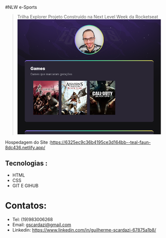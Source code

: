 #NLW e-Sports 
> Trilha Explorer
Projeto Construído na Next Level Week da Rocketseat
![preview](preview.png)

Hospedagem do Site :https://6325ec9c36b4195ce3d164bb--teal-faun-8dc436.netlify.app/
## Tecnologias :
- HTML
- CSS
- GIT E GIHUB 
# Contatos:
- Tel: (19)983006268
- Email: gscardazi@gmail.com
- Linkedin: https://www.linkedin.com/in/guilherme-scardazi-67875a1b8/




